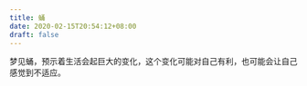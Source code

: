 ```yaml
---
title: 蛹
date: 2020-02-15T20:54:12+08:00
draft: false
---
```


梦见蛹，预示着生活会起巨大的变化，这个变化可能对自己有利，也可能会让自己感觉到不适应。